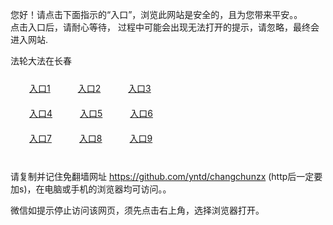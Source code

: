 您好！请点击下面指示的“入口”，浏览此网站是安全的，且为您带来平安。。 <br/>
点击入口后，请耐心等待， 过程中可能会出现无法打开的提示，请忽略，最终会进入网站. </br>

法轮大法在长春<br/>
<div style="padding:10px"><a style="margin:20px" target="_blank" href="https://dc6dm4ruaivok.cloudfront.net/2Qpsp?gzvudmqq" id="ccLink1" rel="nofollow">入口1</a> <a target="_blank" style="margin:20px" href="https://d37gr71isxoy6l.cloudfront.net/2Qpsp?lxweb" id="ccLink2" rel="nofollow">入口2</a> <a style="margin:20px" target="_blank" href="https://d1zi16ggnhsl2i.cloudfront.net/2Qpsp?ipxass" id="ccLink3" rel="nofollow">入口3</a></div>

<div style="padding:10px" ><a style="margin:20px" target="_blank" href="https://dc6dm4ruaivok.cloudfront.net/2Qpsp?gzvudmqq" id="ccLink4" rel="nofollow">入口4</a> <a style="margin:20px" href="https://d37gr71isxoy6l.cloudfront.net/2Qpsp?lxweb" target="_blank" id="ccLink5" rel="nofollow">入口5</a> <a style="margin:20px" href="https://d1zi16ggnhsl2i.cloudfront.net/2Qpsp?ipxass" target="_blank" id="ccLink6" rel="nofollow">入口6</a></div>

<div style="padding:10px"><a style="margin:20px" target="_blank" href="https://dc6dm4ruaivok.cloudfront.net/2Qpsp?gzvudmqq" id="ccLink7" rel="nofollow">入口7</a> <a style="margin:20px" href="https://d37gr71isxoy6l.cloudfront.net/2Qpsp?lxweb" target="_blank" id="ccLink8" rel="nofollow">入口8</a> <a style="margin:20px" target="_blank" href="https://d1zi16ggnhsl2i.cloudfront.net/2Qpsp?ipxass" id="ccLink9" rel="nofollow">入口9</a></div>

<br/>



请复制并记住免翻墙网址 https://github.com/yntd/changchunzx (http后一定要加s)，在电脑或手机的浏览器均可访问。。<br/>

微信如提示停止访问该网页，须先点击右上角，选择浏览器打开。
